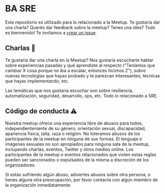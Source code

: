 # BA SRE

Este repositorio es utilizado para lo relacionado a la Meetup. Te gustaría dar una charla? Querés dar feedback sobre la meetup? Tenes una idea? Todo es bienvenido! Te invitamos a [crear un issue](https://github.com/ba-sre/meetup/issues/new).


## Charlas 📢

Te gustaría dar una charla en la Meetup? Nos gustaría escucharte hablar sobre experiencias pasadas y qué aprendiste al respecto ("Teníamos que cambiar X cosa porque no iba a escalar, entonces hicimos Z"), sobre nuevas tecnologías que hayas probado y te parezcan interesantes, técnicas que hayas implementando, etc.

Las temáticas que nos gustaría escuchar son sobre resiliencia, automatización, seguridad, desarrollo, ops, etc. Todo lo relacionado a SRE.

## Código de conducta ⚠️

Nuestra meetup ofrece una experiencia libre de abusos para todos, independientemente de su género, orientación sexual, discapacidad, apariencia física, talla, raza o religión. No toleramos abusos de los participantes de la meetup en ninguna de sus formas. El lenguaje e imágenes sexuales no son apropiados para ninguna sala de la meetup, incluyendo charlas, eventos, Twitter y otros medios online. Los participantes de la meetup o eventos relacionados que violen estas reglas pueden ser sancionados o expulsados de la misma a discreción de los organizadores.

Si estás sufriendo algún abuso, adviertes abusos sobre otra persona, o tienes alguna otra preocupación, por favor contacta con algún miembro de la organización inmediatamente.
